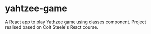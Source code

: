 # yahtzee-game
A React app to play Yathzee game using classes component.
Project realised based on Colt Steele's React course.
